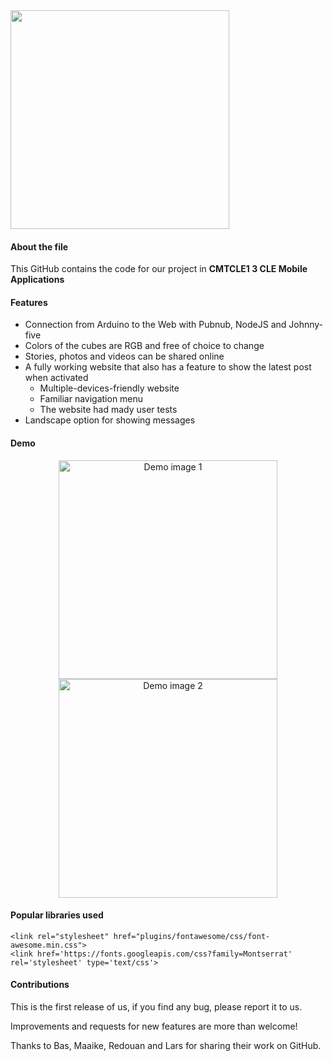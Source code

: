 <img src="http://i.imgur.com/3GWGQNb.png" width="350"/>



#### About the file
This GitHub contains the code for our project in **CMTCLE1 3 CLE Mobile Applications**


#### Features
* Connection from Arduino to the Web with Pubnub, NodeJS and Johnny-five
* Colors of the cubes are RGB and free of choice to change
* Stories, photos and videos can be shared online
* A fully working website that also has a feature to show the latest post when activated
  * Multiple-devices-friendly website
  * Familiar navigation menu 
  * The website had mady user tests
* Landscape option for showing messages


#### Demo
<p align="center">
<img src="http://i.imgur.com/JqvoBbf.png" width="350" height="350" alt="Demo image 1"/>
<img src="http://i.imgur.com/D540RH5.png" width="350" height="350" alt="Demo image 2"/>
</p>

#### Popular libraries used
```
<link rel="stylesheet" href="plugins/fontawesome/css/font-awesome.min.css">
<link href='https://fonts.googleapis.com/css?family=Montserrat' rel='stylesheet' type='text/css'>
```

#### Contributions
This is the first release of us, if you find any bug, please report it to us.

Improvements and requests for new features are more than welcome! 

Thanks to Bas, Maaike, Redouan and Lars for sharing their work on GitHub.
